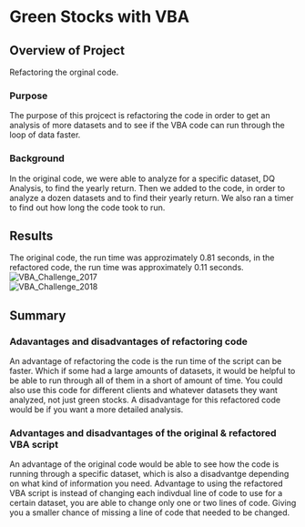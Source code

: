 # Green Stocks with VBA

## Overview of Project 
  Refactoring the orginal code. 
### Purpose
 The purpose of this projcect is refactoring the code in order to get an analysis of more datasets and to see if the VBA code can run through the loop of data faster.
### Background
 In the original code, we were able to analyze for a specific dataset, DQ Analysis, to find the yearly return. Then we added to the code, in order to analyze a dozen datasets and to find their yearly return. We also ran a timer to find out how long the code took to run.
## Results
 The original code, the run time was approzimately 0.81 seconds, in the refactored code, the run time was approximately 0.11 seconds. 
 ![VBA_Challenge_2017](https://user-images.githubusercontent.com/107289345/176974891-2dc80a6b-7a00-4365-aaa2-d4d50f94b983.png)   
 ![VBA_Challenge_2018](https://user-images.githubusercontent.com/107289345/176974938-ec275ecd-c10e-4812-b4cc-48d3619b3702.png) 
 ## Summary

### Adavantages and disadvantages of refactoring code
  An advantage of refactoring the code is the run time of the script can be faster. Which if some had a large amounts of datasets, it would be helpful to be able to run through all of them in a short of amount of time. You could also use this code for different clients and whatever datasets they want analyzed, not just green stocks.  A disadvantage for this refactored code would be if you want a more detailed analysis.
### Advantages and disadvantages of the original & refactored VBA script
  An advantage of the original code would be able to see how the code is running through a specific dataset, which is also a disadvantge depending on what kind of information you need. Advantage to using the refactored VBA script is instead of changing each indivdual line of code to use for a certain dataset, you are able to change only one or two lines of code. Giving you a smaller chance of missing a line of code that needed to be changed. 
